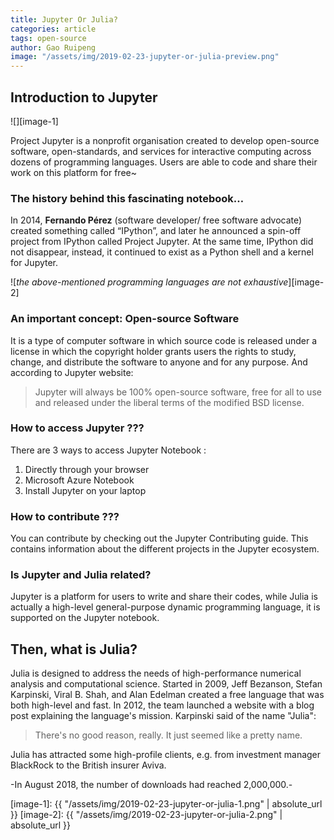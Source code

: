 ```yaml
---
title: Jupyter Or Julia?
categories: article
tags: open-source
author: Gao Ruipeng
image: "/assets/img/2019-02-23-jupyter-or-julia-preview.png"
---
```

## Introduction to Jupyter

![][image-1]

Project Jupyter is a nonprofit organisation created to develop open-source software, open-standards, and services for interactive computing across dozens of programming languages. 
Users are able to code and share their work on this platform for free~

### The history behind this fascinating notebook… 

In 2014, **Fernando Pérez** (software developer/ free software advocate) created something called “IPython”, and later he announced a spin-off project from IPython called Project Jupyter. At the same time, IPython did not disappear, instead, it continued to exist as a Python shell and a kernel for Jupyter.

![*the above-mentioned programming languages are not exhaustive*][image-2]

### An important concept: Open-source Software

It is a type of computer software in which source code is released under a license in which the copyright holder grants users the rights to study, change, and distribute the software to anyone and for any purpose. And according to Jupyter website: 

> Jupyter will always be 100% open-source software, free for all to use and released under the liberal terms of the modified BSD license.


### How to access Jupyter ???

There are 3 ways to access Jupyter Notebook :
1. Directly through your browser
2. Microsoft Azure Notebook
3. Install Jupyter on your laptop

### How to contribute ???

You can contribute by checking out the Jupyter Contributing guide. This contains information about the different projects in the Jupyter ecosystem.

### Is Jupyter and Julia related?

Jupyter is a platform for users to write and share their codes, while Julia is actually a high-level general-purpose dynamic programming language, it is supported on the Jupyter notebook.

## Then, what is Julia? 

Julia is designed to address the needs of high-performance numerical analysis and computational science. Started in 2009, Jeff Bezanson, Stefan Karpinski, Viral B. Shah, and Alan Edelman created a free language that was both high-level and fast. In 2012, the team launched a website with a blog post explaining the language's mission. Karpinski said of the name "Julia":

> There's no good reason, really. It just seemed like a pretty name.


Julia has attracted some high-profile clients, e.g. from investment manager BlackRock to the British insurer Aviva. 


-In August 2018, the number of downloads had reached 2,000,000.-

[image-1]: {{ "/assets/img/2019-02-23-jupyter-or-julia-1.png" | absolute_url }}
[image-2]: {{ "/assets/img/2019-02-23-jupyter-or-julia-2.png" | absolute_url }}